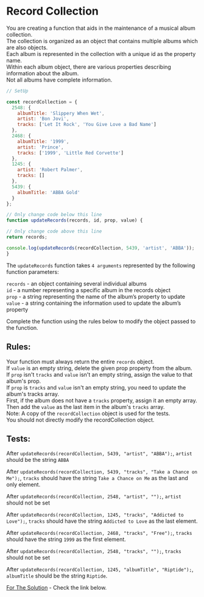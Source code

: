 # Record Collection     

You are creating a function that aids in the maintenance of a musical album collection.      
The collection is organized as an object that contains multiple albums which are also objects.      
Each album is represented in the collection with a unique id as the property name.      
Within each album object, there are various properties describing information about the album.      
Not all albums have complete information.     

```js
// SetUp

const recordCollection = {
  2548: {
    albumTitle: 'Slippery When Wet',
    artist: 'Bon Jovi',
    tracks: ['Let It Rock', 'You Give Love a Bad Name']
  },
  2468: {
    albumTitle: '1999',
    artist: 'Prince',
    tracks: ['1999', 'Little Red Corvette']
  },
  1245: {
    artist: 'Robert Palmer',
    tracks: []
  },
  5439: {
    albumTitle: 'ABBA Gold'
  }
};

// Only change code below this line
function updateRecords(records, id, prop, value) {

// Only change code above this line
return records;

console.log(updateRecords(recordCollection, 5439, 'artist', 'ABBA'));
}
```
The `updateRecords` function takes `4 arguments` represented by the following function parameters:     

`records` - an object containing several individual albums     
`id` - a number representing a specific album in the records object     
`prop` - a string representing the name of the album’s property to update     
`value` - a string containing the information used to update the album’s property     

Complete the function using the rules below to modify the object passed to the function.     

## Rules:

Your function must always return the entire `records` object.     
If `value` is an empty string, delete the given prop property from the album.     
If `prop` isn't `tracks` and `value` isn't an empty string, assign the value to that album's prop.     
If `prop` is `tracks` and `value` isn't an empty string, you need to update the album's tracks array.      
First, if the album does not have a `tracks` property, assign it an empty array.      
Then add the `value` as the last item in the album's `tracks` array.     
Note: A copy of the `recordCollection` object is used for the tests.      
You should not directly modify the recordCollection object.     

## Tests:

After `updateRecords(recordCollection, 5439, "artist", "ABBA");`, `artist` should be the string `ABBA`

After `updateRecords(recordCollection, 5439, "tracks", "Take a Chance on Me");`, `tracks` should have the string `Take a Chance on Me` as the last and only element.

After `updateRecords(recordCollection, 2548, "artist", "");`, `artist` should not be set

After `updateRecords(recordCollection, 1245, "tracks", "Addicted to Love");`, `tracks` should have the string `Addicted to Love` as the last element.

After `updateRecords(recordCollection, 2468, "tracks", "Free");`, `tracks` should have the string `1999` as the first element.

After `updateRecords(recordCollection, 2548, "tracks", "");`, `tracks` should not be set

After `updateRecords(recordCollection, 1245, "albumTitle", "Riptide");`, `albumTitle` should be the string `Riptide`.

[For The Solution](./album_solution.js) - Check the link below.
